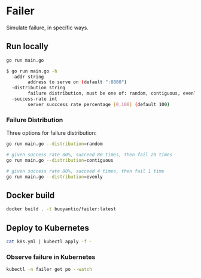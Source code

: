 # Failer

Simulate failure, in specific ways.

## Run locally

```bash
go run main.go
```

```bash
$ go run main.go -h
  -addr string
    	address to serve on (default ":8080")
  -distribution string
    	failure distribution, must be one of: random, contiguous, evenly (default "random")
  -success-rate int
    	server succcess rate percentage [0,100] (default 100)
```

### Failure Distribution

Three options for failure distribution:

```bash
go run main.go --distribution=random

# given success rate 80%, succeed 80 times, then fail 20 times
go run main.go --distribution=contiguous

# given success rate 80%, succeed 4 times, then fail 1 time
go run main.go --distribution=evenly
```

## Docker build

```bash
docker build . -t buoyantio/failer:latest
```

## Deploy to Kubernetes

```bash
cat k8s.yml | kubectl apply -f -
```

### Observe failure in Kubernetes

```bash
kubectl -n failer get po --watch
```
